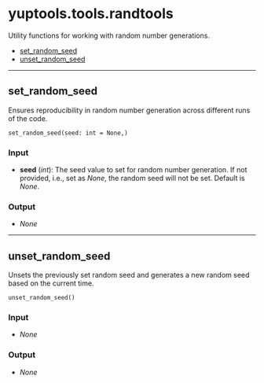 # yuptools.tools.randtools

Utility functions for working with random number generations.


- [set_random_seed](#set_random_seed)
- [unset_random_seed](#unset_random_seed)


---


## set_random_seed

Ensures reproducibility in random number generation across different runs of the code.

```
set_random_seed(seed: int = None,)
```

### Input

- **seed** (*int*):
The seed value to set for random number generation.
If not provided, i.e., set as *None*, the random seed will not be set.
Default is *None*.

### Output

- *None*


---


## unset_random_seed

Unsets the previously set random seed and generates a new random seed based on the current time.

```
unset_random_seed()
```

### Input

- *None*

### Output

- *None*
